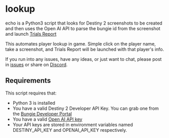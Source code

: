 # lookup

echo is a Python3 script that looks for Destiny 2 screenshots to be created and then uses the Open AI API to parse the bungie id from the screenshot and launch [Trials Report](https://www.destinytrialsreport.com)

This automates player lookup in game. Simple click on the player name, take a screenshot, and Trials Report will be launched with that player's info.

If you run into any issues, have any ideas, or just want to chat, please post in [issues](https://github.com/mikechambers/lookup/issues) or share on [Discord](https://discord.gg/2Y8bV2Mq3p).

## Requirements

This script requires that:

-   Python 3 is installed
-   You have a valid Destiny 2 Developer API Key. You can grab one from the [Bungie Developer Portal](https://www.bungie.net/en/User/API)
-   You have a valid [Open AI API key](https://platform.openai.com/api-keys)
-   Your API keys are stored in environment variables named DESTINY_API_KEY and OPENAI_API_KEY respectively.